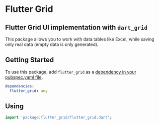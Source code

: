 Flutter Grid
===============

## Flutter Grid UI implementation with `dart_grid`

This package allows you to work with data tables like Excel, while saving only real data (empty data is only generated).

## Getting Started

To use this package, add `flutter_grid` as a [dependency in your pubspec.yaml file](https://flutter.io/platform-plugins/).

```yaml
dependencies:
  flutter_grid: any
```

## Using

```dart
import 'package:flutter_grid/flutter_grid.dart';
```